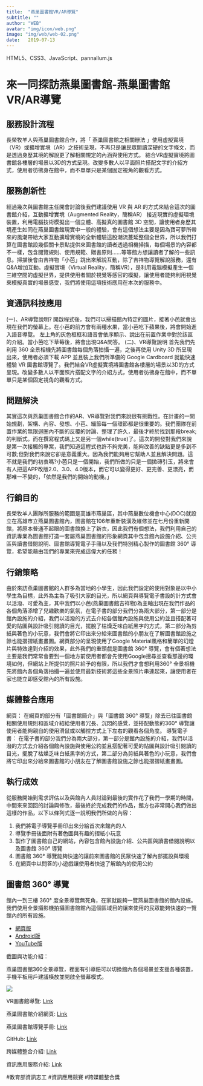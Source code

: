 ```yaml
---
title:  "燕巢圖書館VR/AR導覽"
subtitle: ""
author: "WEB"
avatar: "img/icon/web.png"
image: "img/web/web-02.png"
date:   2019-07-13
---
```


HTML5、CSS3、JavaScript、pannallum.js

# 來一同探訪燕巢圖書館-燕巢圖書館VR/AR導覽
## 服務設計流程
長榮牧羊人與燕巢圖書館合作，將「 燕巢圖書館之相關辦法 」使用虛擬實境（VR）或擴增實境（AR）之技術呈現，不再只是讓民眾閱讀深硬的文字條文，而是透過身歷其境的解說更了解相關規定的內涵與使用方式。 結合VR虛擬實境將圖書館各樓層的場景以3D的方式呈現。改變多數人以平面照片搭配文字的介紹方式，使用者彷彿身在館中，而不單單只是某個固定視角的觀看方式。 

## 服務創新性
經過幾次與圖書館主任開會討論後我們建議使用 VR 與 AR 的方式來結合這次的圖書館介紹，互動擴增實境（Augmented Reality，簡稱AR） 接近現實的虛擬環境裝置，利用電腦技術模擬出一個立體、高擬真的圖書館 3D 空間，讓使用者身歷其境產生如同在燕巢圖書館現實中一般的體驗，會有這個想法主要是因為寶可夢所帶來的風潮帶給大家互動擴增實境的全新體驗這股潮流蔓延整個全世界，所以我們打算在圖書館設幾個關卡景點提供來圖書館的讀者透過相機掃描，每個場景的內容都不一樣，包含閱覽規則、使用規範、贈書原則……等等館方想讓讀者了解的一些訊息。掃描後會由吉祥物「小芭」跳出來解說互動，除了吉祥物導覽解說服務，還有Q&A增加互動。虛擬實境（Virtual Reality，簡稱VR），是利用電腦模擬產生一個三維空間的虛擬世界，提供使用者關於視覺等感官的模擬，讓使用者能夠利用視覺來模擬真實的場景感受，我們將使用這項技術應用在本次的服務中。

## 資通訊科技應用
(一)、AR導覽說明? 開啟程式後，我們可以掃描館內特定的圖片，接著小芭就會出現在我們的螢幕上。在小芭的前方會有兩種水果，當小芭吃下蘋果後，將會開始進入語音導覽。 左上角的灰色框框和語音會依序顯示、說出在前置作業中對於該區的介紹。當小芭吃下草莓後，將會出現Q&A問答。 (二)、VR導覽說明 首先我們先利用 360 全景相機先將圖書館每個角落拍攝一遍，之後再使用 Unity 3D 所呈現出來，使用者必須下載 APP 並且裝上我們所準備的 Google Cardboard 就能快速體驗 VR 圖書館導覽了。我們結合VR虛擬實境將圖書館各樓層的場景以3D的方式呈現。改變多數人以平面照片搭配文字的介紹方式，使用者彷彿身在館中，而不單單只是某個固定視角的觀看方式。

## 問題解決
其實這次與燕巢圖書館合作的AR、VR導覽對我們來說很有挑戰性。在計畫的一開始規劃，架構、內容、發想、小芭、細節每一個環節都是很重要的。我們團隊在前置作業的無限迴圈內不斷的反覆的討論、整理了許久，最後才終於找到那段break;的判斷式。而在撰寫程式碼上又是另一個while(true)了。這次的開發對我們來說是第一次接觸的專案，我們知道這程式也許不夠完美，能夠改善的缺點更是多到不可數;但對我們來說它卻是意義重大。因為我們能夠用它幫助人並且解決問題。這不就是我們的初衷嗎?小芭只是一個開始，我們所做的只是一個拋磚引玉，將來會有人把這APP改版2.0、3.0、4.0版本，而它可以變得更好、更完善、更漂亮，而那唯一不變的，「依然是我們的開始的動機。」

## 行銷目的
長榮牧羊人團隊所服務的範圍是高雄市燕巢區，其中燕巢數位機會中心(DOC)就設立在高雄市立燕巢圖書館內，圖書館在106年重新裝潢及維修並在七月份重新開館，將原本普通不起眼的圖書館換上了新衣，因此我們有個想法，我們利用自己的資訊專業為圖書館打造一套屬燕巢圖書館的形象網頁其中包含館內設施介紹、公共區與讀書借閱說明、圖書館導覽電子手冊以及我們特別精心製作的圖書館 360° 導覽，希望能藉由我們的專業來完成這偉大的任務！

## 行銷策略
由於來訪燕巢圖書館的人群多為當地的小學生，因此我們設定的使用對象是以中小學生為目標，此外為主為了吸引大家的目光，所以網頁與導覽電子書設的計方式會以活潑、可愛為主，其中我們以小芭(燕巢圖書館吉祥物)為主軸出現在我們作品的各個角落添增了兒趣歡樂的氣氛，在電子書的部分我們分為兩大部分，第一部分是館內設施的介紹，我們以活潑的方式去介紹各個館內設施與使用公約並且搭配著可愛的貼圖與設計吸引閱讀的目光，擺脫了枯燥乏味白紙黑字的方式，第二部分為剪紙與著色的小玩意，我們會將它印出來分給來圖書館的小朋友在了解圖書館設施之餘也能摺摺紙畫畫圖。網頁部分的呈現使用了Google Material風格和簡單的幻燈片與特效達到介紹的效果，此外我們的重頭戲是圖書館 360° 導覽，會有個著想法主要是我們常常會要到一個地方前使用者都會先使用Google搜尋並查看那邊的環境如何，但網站上所提供的照片給予的有限，所以我們才會想利用360° 全景相機先將館內各個角落拍攝一遍並使用最新技術將這些全景照片串連起來，讓使用者在家也能立即感受館內的所有設施。

## 媒體整合應用
網頁： 在網頁的部分有「圖書館簡介」與「圖書館 360° 導覽」除去已往圖書館相關使用規則和區域介紹給使用者冗長、沉悶的感覺，並搭配動態的360° 導覽讓使用者能夠親自的使用滑鼠或以觸控方式上下左右的觀看各個角度。 導覽電子書： 在電子書的部分我們分為兩大部分，第一部分是館內設施的介紹，我們以活潑的方式去介紹各個館內設施與使用公約並且搭配著可愛的貼圖與設計吸引閱讀的目光，擺脫了枯燥乏味白紙黑字的方式，第二部分為剪紙與著色的小玩意，我們會將它印出來分給來圖書館的小朋友在了解圖書館設施之餘也能摺摺紙畫畫圖。

## 執行成效
從服務開始到需求評估以及與館內人員討論到最後的實作花了我們一學期的時間，中間來來回回的討論與修改，最後終於完成我們的作品，館方也非常開心我們做出這樣的作品，以下以條列式逐一說明我們所做的內容：

 1. 我們將電子導覽手冊印出來分給首次來館內的人 
 2. 導覽手冊後面附有著色圖與有趣的摺紙小玩意 
 3. 製作了圖書館自己的網站，內容包含館內設施介紹、公共區與讀書借閱說明以及圖書館 360° 導覽 
 4. 圖書館 360° 導覽能夠快速的讓前來圖書館的民眾快速了解內部擺設與環境 
 5. 在網頁中以問答的小遊戲讓使用者快速了解館內的使用公約

 ## 圖書館 360° 導覽
館內一到三樓 360° 度全景導覽無死角，在家就能夠一覽燕巢圖書館的館內設施。我們使用全景攝影機拍攝圖書館館內這個區域目的讓來使用的民眾能夠快速的一覽館內的所有設施。

- [網頁版](https://andy6804tw.github.io/yenchao-library-web-2018/pannallum-360/index.html)
- [Android版](https://drive.google.com/file/d/1k9Qr85tLD6024bJfXgVO-7-G8Q0BJOE_/view)
- [YouTube版](https://www.youtube.com/watch?v=Q8F2mi9KqcI)

截圖與功能介紹：

燕巢圖書館360全景導覽，裡面有引導鈕可以切換館內各個場景並支援各種裝置，手機平板用戶建議橫放並開啟全螢幕模式。

<img class='rwdImg' src="https://github.com/andy6804tw/yenchao-library-web-2018/raw/master/Screenshot/img03.gif">

VR圖書館導覽: [Link](https://andy6804tw.github.io/yenchao-library-web-2018/dist/pannallum.html)

燕巢圖書館介紹網頁: [Link](https://andy6804tw.github.io/yenchao-library-web-2018/dist/index)

燕巢圖書館導覽手冊: [Link](https://drive.google.com/file/d/1_8Jb1jVDD6Mg1PnFl8pei_T7_POMZ6EZ/view)

GitHub: [Link](https://github.com/andy6804tw/yenchao-library-web-2018)

跨媒體整合介紹: [Link](https://ecare.moe.gov.tw/ecare/team10/sign/vote/vote.php?id=50#)

資訊應用服務介紹: [Link](https://ecare.moe.gov.tw/ecare/team10/sign/vote/vote.php?id=52)

#教育部資訊志工 #資訊應用競賽 #跨媒體整合獎
